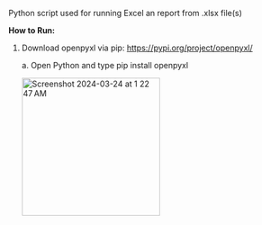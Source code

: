 Python script used for running Excel an report from .xlsx file(s)

<b>How to Run: </b>
1. Download openpyxl via pip: https://pypi.org/project/openpyxl/<p>
       a. Open Python and type pip install openpyxl
<img><p> <img width="245" alt="Screenshot 2024-03-24 at 1 22 47 AM" src="https://github.com/kcall174/report_automation.py/assets/29552650/c1d34bf1-b9bc-4edb-8137-7f58d4e013b6">
